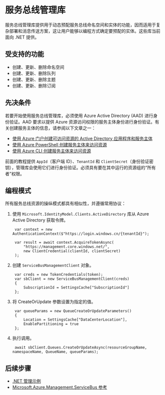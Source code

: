 <properties
    pageTitle="Azure 服务总线管理库 | Azure"
      description="通过 .NET 管理服务总线命名空间和实体"
      services="service-bus"
      cloud="na"
      documentationcenter="na"
      author="jtaubensee"
      manager="sethm" />
<tags
    ms.assetid="ms.service: service-bus-messaging"
      ms.workload="na"
      ms.tgt_pltfrm="na"
      ms.devlang="dotnet"
      ms.topic="article"
      ms.date="01/06/2016"
      wacn.date="02/20/2017"
      ms.author="jotaub" />  


# 服务总线管理库

服务总线管理库提供用于动态预配服务总线命名空间和实体的功能，因而适用于复杂部署和消息传送方案，这让用户能够以编程方式确定要预配的实体。这些库当前面向 .NET 提供。

## 受支持的功能

* 创建、更新、删除命名空间
* 创建、更新、删除队列
* 创建、更新、删除主题
* 创建、更新、删除订阅

## 先决条件

若要开始使用服务总线管理库，必须使用 Azure Active Directory (AAD) 进行身份验证。AAD 要求以提供 Azure 资源访问权限的服务主体身份进行身份验证。有关创建服务主体的信息，请参阅以下文章之一：

* [使用 Azure 门户创建可访问资源的 Active Directory 应用程序和服务主体](/documentation/articles/resource-group-create-service-principal-portal/)
* [使用 Azure PowerShell 创建服务主体来访问资源](/documentation/articles/resource-group-authenticate-service-principal/)
* [使用 Azure CLI 创建服务主体来访问资源](/documentation/articles/resource-group-authenticate-service-principal-cli/)

前面的教程提供 `AppId`（客户端 ID）、`TenantId` 和 `ClientSecret`（身份验证密钥），管理库会使用它们进行身份验证。必须具有要在其中运行的资源组的“所有者”权限。

## 编程模式

所有服务总线资源的操纵模式都具有相似性，并遵循常用协议：

1. 使用 `Microsoft.IdentityModel.Clients.ActiveDirectory` 库从 Azure Active Directory 获取令牌。

	    var context = new AuthenticationContext($"https://login.windows.cn/{tenantId}");

	    var result = await context.AcquireTokenAsync(
	        "https://management.core.windows.net/",
	        new ClientCredential(clientId, clientSecret)
	    );


1. 创建 `ServiceBusManagementClient` 对象。

	    var creds = new TokenCredentials(token);
	    var sbClient = new ServiceBusManagementClient(creds)
	    {
	        SubscriptionId = SettingsCache["SubscriptionId"]
	    };


1. 将 CreateOrUpdate 参数设置为指定的值。

	    var queueParams = new QueueCreateOrUpdateParameters()
	    {
	        Location = SettingsCache["DataCenterLocation"],
	        EnablePartitioning = true
	    };


1. 执行调用。

	    await sbClient.Queues.CreateOrUpdateAsync(resourceGroupName, namespaceName, QueueName, queueParams);


## 后续步骤
* [.NET 管理示例](https://github.com/Azure-Samples/service-bus-dotnet-management/)
* [Microsoft.Azure.Management.ServiceBus 参考](https://docs.microsoft.com/en-us/dotnet/api/Microsoft.Azure.Management.ServiceBus)

<!---HONumber=Mooncake_0213_2017-->